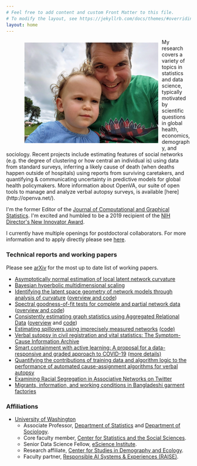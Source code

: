 ```yaml
---
# Feel free to add content and custom Front Matter to this file.
# To modify the layout, see https://jekyllrb.com/docs/themes/#overriding-theme-defaults
layout: home
---
```

<figure>
  <img src="assets/tgoose.jpg" style="padding: 10px; float: left; width:364.8px;height:273.6px;"/>
 </figure>
 My research covers a variety of topics in statistics and data science, typically motivated by scientific questions in global health, economics, demography, and sociology. Recent projects include estimating features of social networks (e.g. the degree of clustering or how central an individual is) using data from standard surveys, inferring a likely cause of death (when deaths happen outside of
hospitals) using reports from surviving caretakers, and quantifying & communicating uncertainty
in predictive models for global health policymakers. More information about OpenVA, our suite of open tools to manage and analyze verbal autopsy surveys, is available [here](http://openva.net/).
<br>

I'm the former Editor of the [Journal of Computational and Graphical Statistics](https://www.tandfonline.com/action/journalInformation?show=editorialBoard&journalCode=ucgs20). I'm excited and humbled to be a 2019 recipient of the [NIH Director's New Innovator Award](https://commonfund.nih.gov/newinnovator).
<br>


<!--
Quick [link](https://thmccormick.github.io/class/567_au20) to the homepage for Stat/CSSS 567, Social network analysis, offered Autumn 2020.
Go here for more info about a few current projects.-->

I currently have multiple openings for postdoctoral collaborators.  For more information and to apply directly please see [here](https://apply.interfolio.com/100917). 


### Technical reports and working papers
Please see [arXiv](https://arxiv.org/find/stat/1/au:+McCormick_T/0/1/0/all/0/1) for the most up to date list of working papers.

+ [Asymptotically normal estimation of local latent network curvature](https://arxiv.org/abs/2211.11673)
+ [Bayesian hyperbolic multidimensional scaling](https://arxiv.org/abs/2210.15081)
+	[Identifying the latent space geometry of network models through analysis
  of curvature](http://arxiv.org/abs/2012.10559) ([overview and code](https://slubold.github.io/LS_Geometry_Summary.html))
+ [Spectral goodness-of-fit tests for complete and partial network data](http://arxiv.org/abs/2106.09702) ([overview and code](https://slubold.github.io/GOF_Summary.html))
+ 	[Consistently estimating graph statistics using Aggregated Relational Data](https://arxiv.org/abs/1908.09881) ([overview](https://slubold.github.io/ARD_Consistent_Estimation/) and [code](https://github.com/slubold/ARD_Consistent_Estimation))
+ 	[Estimating spillovers using imprecisely measured networks](https://arxiv.org/abs/1904.00136) [(code)](https://github.com/thmccormick/spillovers-mismeasured-graphs)
+	[Verbal sutopsy in civil registration and vital statistics: The Symptom-Cause Information Archive](https://arxiv.org/abs/1910.00405)
+ [Smart containment with active learning: A proposal for a data-responsive and graded approach to COVID-19](https://www.hks.harvard.edu/centers/cid/publications/smart-containment-with-active-learning) [(more details)](https://www.cerp.org.pk/pages/covid-19-smart-containment-policy-response)
+ [Quantifying the contributions of training data and algorithm logic to the performance of automated cause-assignment algorithms for verbal autopsy](https://arxiv.org/abs/1803.07141)
+ [Examining Racial Segregation in Associative Networks on Twitter](https://arxiv.org/abs/1705.04401)
+ [Migrants, information, and working conditions in Bangladeshi garment factories](https://www.dropbox.com/s/wuuig4mzr6ecdwr/BHM.pdf?dl=0) 


### Affiliations
+ [University of Washington](http://www.uw.edu)
  + Associate Professor, [Department of Statistics](http://www.stat.washington.edu/) and [Department of Sociology](https://soc.washington.edu/).
  + Core faculty member, [Center for Statistics and the Social Sciences](http://csss.washington.edu/). 
  + Senior Data Science Fellow, [eScience Institute](http://escience.washington.edu/).
  + Research affiliate, [Center for Studies in Demography and Ecology](https://csde.washington.edu/).
  + Faculty partner, [Responsible AI Systems & Experiences (RAISE)](https://www.raise.ischool.uw.edu/).